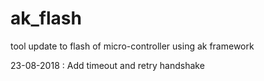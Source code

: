 # ak_flash
tool update to flash of micro-controller using ak framework

23-08-2018 : Add timeout and retry handshake

